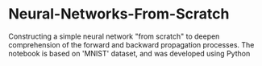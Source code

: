 # Neural-Networks-From-Scratch
Constructing a simple neural network "from scratch" to deepen comprehension of the forward and backward propagation processes. The notebook is based on 'MNIST' dataset, and was developed using Python
